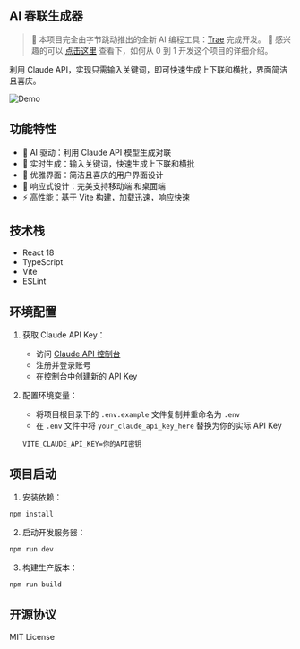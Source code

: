 ## AI 春联生成器

> 🎯 本项目完全由字节跳动推出的全新 AI 编程工具：[Trae](https://www.trae.ai/) 完成开发。
> 📝 感兴趣的可以 [点击这里](https://www.trae.ai/) 查看下，如何从 0 到 1 开发这个项目的详细介绍。

利用 Claude API，实现只需输入关键词，即可快速生成上下联和横批，界面简洁且喜庆。

![Demo](Demo.gif)

## 功能特性

- 🤖 AI 驱动：利用 Claude API 模型生成对联
- 📝 实时生成：输入关键词，快速生成上下联和横批
- 🎨 优雅界面：简洁且喜庆的用户界面设计
- 📱 响应式设计：完美支持移动端 和桌面端
- ⚡️ 高性能：基于 Vite 构建，加载迅速，响应快速

## 技术栈

- React 18
- TypeScript
- Vite
- ESLint

## 环境配置

1. 获取 Claude API Key：
   - 访问 [Claude API 控制台](https://console.anthropic.com/)
   - 注册并登录账号
   - 在控制台中创建新的 API Key

2. 配置环境变量：
   - 将项目根目录下的 `.env.example` 文件复制并重命名为 `.env`
   - 在 `.env` 文件中将 `your_claude_api_key_here` 替换为你的实际 API Key
   ```plaintext
   VITE_CLAUDE_API_KEY=你的API密钥
   ```

## 项目启动

1. 安装依赖：
```bash
npm install
```

2. 启动开发服务器：
```bash
npm run dev
```

3. 构建生产版本：
```bash
npm run build
```

## 开源协议

MIT License